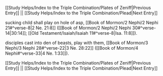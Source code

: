 [[Study Helps/Index to the Triple Combination/Plates of Zeniff|Previous Entry]]  ||  [[Study Helps/Index to the Triple Combination/Plead|Next Entry]]

 sucking child shall play on hole of asp, [[Book of Mormon/2 Nephi/2 Nephi 21#^verse-8|2 Ne. 21:8]] ([[Book of Mormon/2 Nephi/2 Nephi 30#^verse-14|30:14]]; [[Old Testament/Isaiah/Isaiah 11#^verse-8|Isa. 11:8]]).

 disciples cast into den of beasts, play with them, [[Book of Mormon/3 Nephi/3 Nephi 28#^verse-22|3 Ne. 28:22]] ([[Book of Mormon/4 Nephi#^verse-33|4 Ne. 1:33]]).

[[Study Helps/Index to the Triple Combination/Plates of Zeniff|Previous Entry]]  ||  [[Study Helps/Index to the Triple Combination/Plead|Next Entry]]